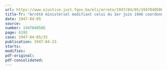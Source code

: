 ```yaml
---
url: https://www.ejustice.just.fgov.be/eli/arrete/1947/04/05/1947040506/justel
title-fr: "Arrêté ministériel modifiant celui du 1er juin 1946 coordonnant les instructions relatives à la distribution des cartes de ravitaillement pour produits comestibles et à la comptabilité y relative"
date: 1947-04-05
source:
number: 1947040506
page: 4193
case: 1947-04-05/35
publication: 1947-04-23
starts:
modifies:
pdf-original:
pdf-consolidated:
---
```



